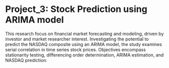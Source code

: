 # Project_3: Stock Prediction using ARIMA model

This research focus on financial market forecasting and modeling, driven by investor and market researcher interest. Investigating the potential to predict the NASDAQ composite using an ARIMA model, the study examines serial correlation in time series stock prices. Objectives encompass stationarity testing, differencing order determination, ARIMA estimation, and NASDAQ prediction.
